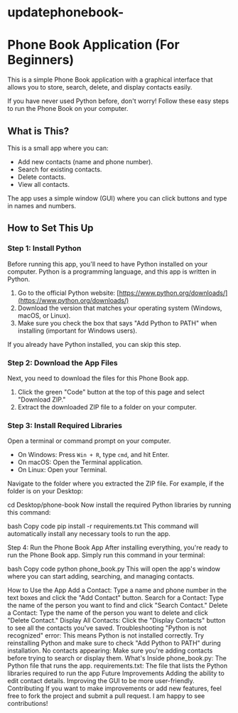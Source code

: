 # updatephonebook-
# Phone Book Application (For Beginners)

This is a simple Phone Book application with a graphical interface that allows you to store, search, delete, and display contacts easily.

If you have never used Python before, don't worry! Follow these easy steps to run the Phone Book on your computer.

## What is This?

This is a small app where you can:

- Add new contacts (name and phone number).
- Search for existing contacts.
- Delete contacts.
- View all contacts.

The app uses a simple window (GUI) where you can click buttons and type in names and numbers.

## How to Set This Up

### Step 1: Install Python

Before running this app, you'll need to have Python installed on your computer. Python is a programming language, and this app is written in Python.

1. Go to the official Python website: [https://www.python.org/downloads/](https://www.python.org/downloads/)
2. Download the version that matches your operating system (Windows, macOS, or Linux).
3. Make sure you check the box that says "Add Python to PATH" when installing (important for Windows users).

If you already have Python installed, you can skip this step.

### Step 2: Download the App Files

Next, you need to download the files for this Phone Book app.

1. Click the green "Code" button at the top of this page and select "Download ZIP."
2. Extract the downloaded ZIP file to a folder on your computer.

### Step 3: Install Required Libraries

Open a terminal or command prompt on your computer.

- On Windows: Press `Win + R`, type `cmd`, and hit Enter.
- On macOS: Open the Terminal application.
- On Linux: Open your Terminal.

Navigate to the folder where you extracted the ZIP file. For example, if the folder is on your Desktop:

cd Desktop/phone-book
Now install the required Python libraries by running this command:

bash
Copy code
pip install -r requirements.txt
This command will automatically install any necessary tools to run the app.

Step 4: Run the Phone Book App
After installing everything, you're ready to run the Phone Book app. Simply run this command in your terminal:

bash
Copy code
python phone_book.py
This will open the app's window where you can start adding, searching, and managing contacts.

How to Use the App
Add a Contact: Type a name and phone number in the text boxes and click the "Add Contact" button.
Search for a Contact: Type the name of the person you want to find and click "Search Contact."
Delete a Contact: Type the name of the person you want to delete and click "Delete Contact."
Display All Contacts: Click the "Display Contacts" button to see all the contacts you've saved.
Troubleshooting
"Python is not recognized" error: This means Python is not installed correctly. Try reinstalling Python and make sure to check "Add Python to PATH" during installation.
No contacts appearing: Make sure you're adding contacts before trying to search or display them.
What's Inside
phone_book.py: The Python file that runs the app.
requirements.txt: The file that lists the Python libraries required to run the app
Future Improvements
Adding the ability to edit contact details.
Improving the GUI to be more user-friendly.
Contributing
If you want to make improvements or add new features, feel free to fork the project and submit a pull request. I am happy to see contributions!


